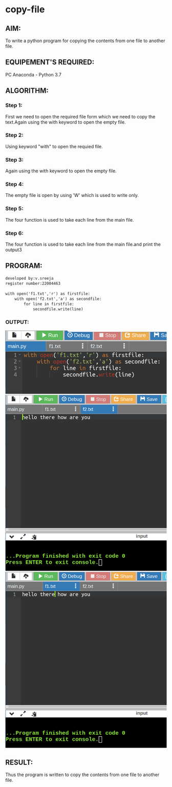# copy-file
## AIM:
To write a python program for copying the contents from one file to another file.
## EQUIPEMENT'S REQUIRED: 
PC
Anaconda - Python 3.7
## ALGORITHM: 
### Step 1:
First we need to open the required file form which we need to copy the text.Again using the with keyword to open the empty file.

### Step 2: 
 Using keyword "with" to open the requied file.

### Step 3: 
Again using the with keyword to open the empty file.

### Step 4:  
The empty file is open by using 'W' which is used to write only.

### Step 5: 
The four function is used to take each line from the main file.

### Step 6: 
The four function is used to take each line from the main file.and print the output3

## PROGRAM:
```
developed by:v.sreeja
register number:22004463

with open('f1.txt','r') as firstfile:
    with open('f2.txt','a') as secondfile:
        for line in firstfile:
            secondfile.write(line)
```

### OUTPUT:
![output](Screenshot%20from%202023-01-26%2014-15-21.png)
![output](Screenshot%20from%202023-01-26%2014-14-53.png)
![output](Screenshot%20from%202023-01-26%2014-15-10.png)




## RESULT:
Thus the program is written to copy the contents from one file to another file.
